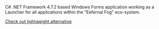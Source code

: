 C# .NET Framework 4.7.2 based Windows Forms application working as a Launcher for all applications within the "Eefernal Fog" eco-system.

[Check out lightweight alternative](https://github.com/Cranch-fur/SimpleEefernalLauncher)
